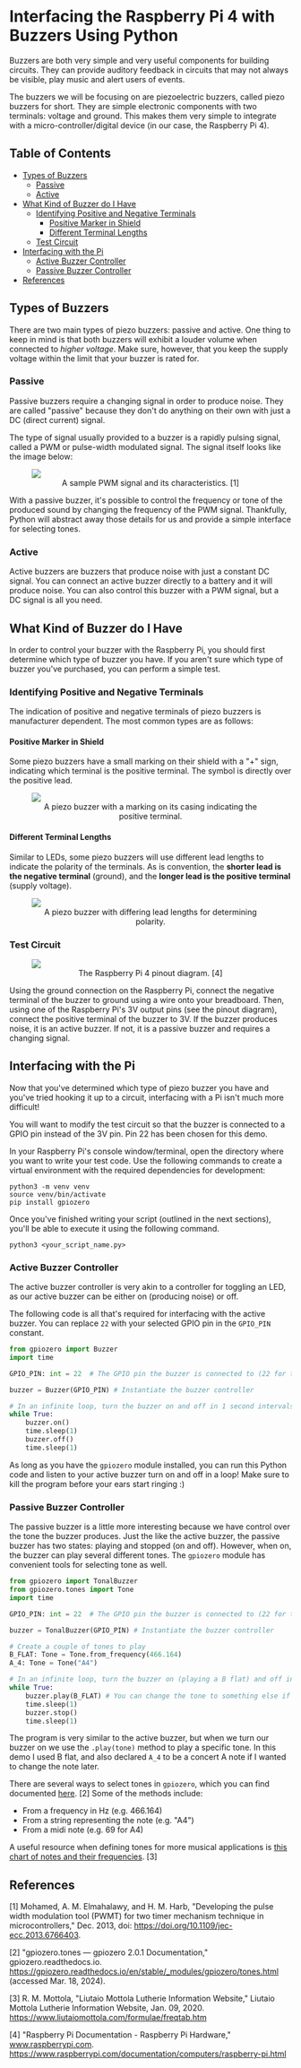 # Interfacing the Raspberry Pi 4 with Buzzers Using Python

Buzzers are both very simple and very useful components for building circuits. They can provide auditory feedback in
circuits that may not always be visible, play music and alert users of events.

The buzzers we will be focusing on are piezoelectric buzzers, called piezo buzzers for short. They are simple electronic
components with two terminals: voltage and ground. This makes them very simple to integrate with a
micro-controller/digital device (in our case, the Raspberry Pi 4).

## Table of Contents

- [Types of Buzzers](#types-of-buzzers)
  - [Passive](#passive)
  - [Active](#active)
- [What Kind of Buzzer do I Have](#what-kind-of-buzzer-do-i-have)
  - [Identifying Positive and Negative Terminals](#identifying-positive-and-negative-terminals)
    - [Positive Marker in Shield](#positive-marker-in-shield)
    - [Different Terminal Lengths](#different-terminal-lengths)
  - [Test Circuit](#test-circuit)
- [Interfacing with the Pi](#interfacing-with-the-pi)
  - [Active Buzzer Controller](#active-buzzer-controller)
  - [Passive Buzzer Controller](#passive-buzzer-controller)
- [References](#references)

## Types of Buzzers

There are two main types of piezo buzzers: passive and active. One thing to keep in mind is that both buzzers will
exhibit a louder volume when connected to *higher voltage*. Make sure, however, that you keep the supply voltage within
the limit that your buzzer is rated for.

### Passive

Passive buzzers require a changing signal in order to produce noise. They are called "passive" because they don't do
anything on their own with just a DC (direct current) signal.

The type of signal usually provided to a buzzer is a rapidly pulsing signal, called a PWM or pulse-width modulated
signal. The signal itself looks like the image below:

<figure>
    <img src="https://www.researchgate.net/profile/Ahmed_Elmahalawy/publication/271437313/figure/fig4/AS:668441367306246@1536380249520/PWM-signal-with-its-two-basic-time-periods.png">
    <figcaption align="center">A sample PWM signal and its characteristics. [1]</figcaption>
</figure>

With a passive buzzer, it's possible to control the frequency or tone of the produced sound by changing the frequency of
the PWM signal. Thankfully, Python will abstract away those details for us and provide a simple interface for selecting
tones.

### Active

Active buzzers are buzzers that produce noise with just a constant DC signal. You can connect an active buzzer directly
to a battery and it will produce noise. You can also control this buzzer with a PWM signal, but a DC signal is all you
need.

## What Kind of Buzzer do I Have

In order to control your buzzer with the Raspberry Pi, you should first determine which type of buzzer
you have. If you aren't sure which type of buzzer you've purchased, you can perform a simple test.

### Identifying Positive and Negative Terminals

The indication of positive and negative terminals of piezo buzzers is manufacturer dependent. The most common types are
as follows:

#### Positive Marker in Shield

Some piezo buzzers have a small marking on their shield with a "+" sign, indicating which terminal is the positive
terminal. The symbol is directly over the positive lead.

<figure>
    <img src="./shield-marking.jpg">
    <figcaption align="center">A piezo buzzer with a marking on its casing indicating the positive terminal.</figcaption>
</figure>

#### Different Terminal Lengths

Similar to LEDs, some piezo buzzers will use different lead lengths to indicate the polarity of the terminals. As is
convention, the **shorter lead is the negative terminal** (ground), and the **longer lead is the positive terminal**
(supply voltage).

<figure>
    <img src="./lead-lengths.jpg">
    <figcaption align="center">A piezo buzzer with differing lead lengths for determining polarity.</figcaption>
</figure>

### Test Circuit

<figure>
    <img src="https://www.raspberrypi.com/documentation/computers/images/GPIO-Pinout-Diagram-2.png">
    <figcaption align="center">The Raspberry Pi 4 pinout diagram. [4]</figcaption>
</figure>

Using the ground connection on the Raspberry Pi, connect the negative terminal of the buzzer to ground using a wire onto
your breadboard. Then, using one of the Raspberry Pi's 3V output pins (see the pinout diagram), connect the positive
terminal of the buzzer to 3V. If the buzzer produces noise, it is an active buzzer. If not, it is a passive buzzer and 
requires a changing signal.

<!--- TODO: add fritzing schematic of test circuit --->

<!--- TODO: add a picture of the test circuit --->

## Interfacing with the Pi

Now that you've determined which type of piezo buzzer you have and you've tried hooking it up to a circuit, interfacing
with a Pi isn't much more difficult!

You will want to modify the test circuit so that the buzzer is connected to a GPIO pin instead of the 3V pin. Pin 22 has
been chosen for this demo.

<!--- TODO: add fritzing schematic of demo circuit --->

<!--- TODO: add a picture of the demo circuit --->

In your Raspberry Pi's console window/terminal, open the directory where you want to write your test code. Use the
following commands to create a virtual environment with the required dependencies for development:

```console
python3 -m venv venv
source venv/bin/activate
pip install gpiozero
```

Once you've finished writing your script (outlined in the next sections), you'll be able to execute it using the
following command.

```console
python3 <your_script_name.py>
```

### Active Buzzer Controller

The active buzzer controller is very akin to a controller for toggling an LED, as our active buzzer can be either on
(producing noise) or off.

The following code is all that's required for interfacing with the active buzzer. You can replace `22` with your
selected GPIO pin in the `GPIO_PIN` constant.

```python
from gpiozero import Buzzer
import time

GPIO_PIN: int = 22  # The GPIO pin the buzzer is connected to (22 for this demo)

buzzer = Buzzer(GPIO_PIN) # Instantiate the buzzer controller

# In an infinite loop, turn the buzzer on and off in 1 second intervals
while True:
    buzzer.on()
    time.sleep(1)
    buzzer.off()
    time.sleep(1)
```

As long as you have the `gpiozero` module installed, you can run this Python code and listen to your active buzzer turn
on and off in a loop! Make sure to kill the program before your ears start ringing :)

### Passive Buzzer Controller

The passive buzzer is a little more interesting because we have control over the tone the buzzer produces. Just the like
the active buzzer, the passive buzzer has two states: playing and stopped (on and off). However, when on, the buzzer can
play several different tones. The `gpiozero` module has convenient tools for selecting tone as well.

```python
from gpiozero import TonalBuzzer
from gpiozero.tones import Tone
import time

GPIO_PIN: int = 22  # The GPIO pin the buzzer is connected to (22 for this demo)

buzzer = TonalBuzzer(GPIO_PIN) # Instantiate the buzzer controller

# Create a couple of tones to play
B_FLAT: Tone = Tone.from_frequency(466.164)
A_4: Tone = Tone("A4")

# In an infinite loop, turn the buzzer on (playing a B flat) and off in 1 second intervals
while True:
    buzzer.play(B_FLAT) # You can change the tone to something else if you want
    time.sleep(1)
    buzzer.stop()
    time.sleep(1)
```

The program is very similar to the active buzzer, but when we turn our buzzer on we use the `.play(tone)` method to play
a specific tone. In this demo I used B flat, and also declared `A_4` to be a concert A note if I wanted to change the
note later.

There are several ways to select tones in `gpiozero`, which you can find documented [here][gpiozero-tones]. \[2\] Some 
of the methods include:

- From a frequency in Hz (e.g. 466.164)
- From a string representing the note (e.g. "A4")
- From a midi note (e.g. 69 for A4)

A useful resource when defining tones for more musical applications is [this chart of notes and their
frequencies][note-freqs]. \[3\]

## References

\[1\] Mohamed, A. M. Elmahalawy, and H. M. Harb, "Developing the pulse width modulation tool (PWMT) for two timer
mechanism technique in microcontrollers," Dec. 2013, doi: https://doi.org/10.1109/jec-ecc.2013.6766403.

\[2\] "gpiozero.tones — gpiozero 2.0.1 Documentation," gpiozero.readthedocs.io.
https://gpiozero.readthedocs.io/en/stable/_modules/gpiozero/tones.html (accessed Mar. 18, 2024).

\[3\] R. M. Mottola, "Liutaio Mottola Lutherie Information Website," Liutaio Mottola Lutherie Information Website,
Jan. 09, 2020. https://www.liutaiomottola.com/formulae/freqtab.htm

\[4\] "Raspberry Pi Documentation - Raspberry Pi Hardware," www.raspberrypi.com.
https://www.raspberrypi.com/documentation/computers/raspberry-pi.html

<!--- Links --->

[pwm-wave]: https://www.researchgate.net/profile/Ahmed_Elmahalawy/publication/271437313/figure/fig4/AS:668441367306246@1536380249520/PWM-signal-with-its-two-basic-time-periods.png
[gpiozero-tones]: https://gpiozero.readthedocs.io/en/stable/_modules/gpiozero/tones.html
[note-freqs]: https://www.liutaiomottola.com/formulae/freqtab.htm
[rpi-pinout]: https://www.raspberrypi.com/documentation/computers/images/GPIO-Pinout-Diagram-2.png
